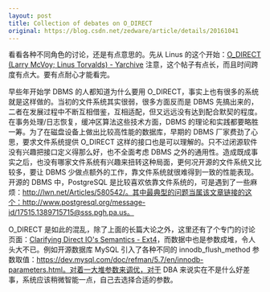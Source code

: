 ```yaml
---
layout: post
title: Collection of debates on O_DIRECT
original: https://blog.csdn.net/zedware/article/details/20161041
---
```


看看各种不同角色的讨论，还是有点意思的。先从 Linus 的这个开始：[O_DIRECT
 (Larry McVoy; Linus Torvalds) - Yarchive](http://www.google.com/url?sa=t&rct=j&q=&esrc=s&source=web&cd=1&cad=rja&ved=0CCcQFjAA&url=http%3A%2F%2Fyarchive.net%2Fcomp%2Flinux%2Fo_direct.html&ei=-pwQU7X5FNGZiQe63IHACQ&usg=AFQjCNHI2Dwdmqp-Bu3fOlerTUW8mvPdJQ&sig2=CyXL_SS_pJyDA-eLt4olwQ&bvm=bv.62286460,d.aGc)
注意，这个帖子有点长，而且时间跨度有点大。要有点耐心才能看完。

早些年开始学 DBMS 的人都知道为什么要用 O_DIRECT，事实上也有很多的系统就是这样做的。当初的文件系统其实很弱，很多方面反而是 DBMS 先搞出来的，二者在发展过程中不断互相借鉴，互相适配，但又远远没有达到配合默契的程度。在事务处理/日志恢复，缓冲区算法这些技术方面，DBMS 的理论和实践都要略胜一筹。为了在磁盘设备上做出比较高性能的数据库，早期的 DBMS 厂家费劲了心思，要求文件系统提供 O_DIRECT 这样的接口也是可以理解的。只不过闭源软件没有兴趣把接口定义得那么好，也不全面考虑 DBMS 之外的通用性。造成既成事实之后，也没有哪家文件系统有兴趣来扭转这种局面，更何况开源的文件系统又比较多，要让 DBMS 少做点额外的工作，靠文件系统就很难得到一致的性能表现。开源的 DBMS 中，PostgreSQL 是比较喜欢依靠文件系统的，可是遇到了一些麻烦：http://lwn.net/Articles/580542/。其中最典型的问题当属该文章链接的这个：http://www.postgresql.org/message-id/17515.1389715715@sss.pgh.pa.us。

O_DIRECT 是如此的混乱，除了上面的长篇大论之外，这里还有了个专门的讨论页面：[Clarifying
 Direct IO's Semantics - Ext4](https://www.google.com/url?sa=t&rct=j&q=&esrc=s&source=web&cd=1&cad=rja&sqi=2&ved=0CCUQFjAA&url=https%3A%2F%2Fext4.wiki.kernel.org%2Findex.php%2FClarifying_Direct_IO%27s_Semantics&ei=nqAQU-iBG477iQfq14DICw&usg=AFQjCNFe1C3k1e1UvuJykIwrtE-1V8yaXg&sig2=SZVzkpcra2LTSnBfQvSwwQ&bvm=bv.62286460,d.aGc)，而数据中也是参数成堆，令人头大不已。例如开源数据库 MySQL 引入了各种不同的 innodb_flush_method 参数取值：https://dev.mysql.com/doc/refman/5.7/en/innodb-parameters.html。对着一大堆参数来调优，对于 DBA 来说实在不是什么好差事，系统应该稍微智能一点，自己去选择合适的参数。
